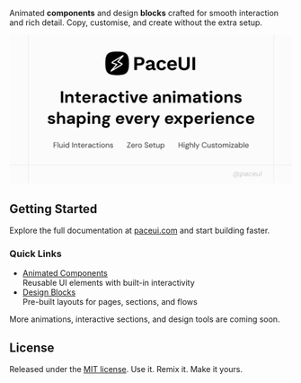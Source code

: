 Animated **components** and design **blocks** crafted for smooth interaction and rich detail.
Copy, customise, and create without the extra setup.

![hero](/public/images/og.jpg)

## Getting Started

Explore the full documentation at [paceui.com](https://ui.paceui.com/) and start building faster.

### Quick Links

- [Animated Components](https://ui.paceui.com/docs/components)  
  Reusable UI elements with built-in interactivity
- [Design Blocks](https://ui.paceui.com/blocks)  
  Pre-built layouts for pages, sections, and flows

More animations, interactive sections, and design tools are coming soon.

## License

Released under the [MIT license](https://github.com/paceui/ui/blob/main/LICENSE.md).
Use it.
Remix it.
Make it yours.
